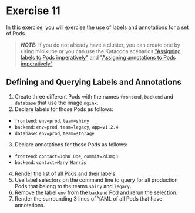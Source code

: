 # Exercise 11

In this exercise, you will exercise the use of labels and annotations for a set of Pods.

> **_NOTE:_** If you do not already have a cluster, you can create one by using minikube or you can use the Katacoda scenarios ["Assigning labels to Pods imperatively"](https://learning.oreilly.com/scenarios/6-1-ckad-labels/9781098105181/) and ["Assigning annotations to Pods imperatively"](https://learning.oreilly.com/scenarios/6-3-ckad-annotations/9781098105204/).

## Defining and Querying Labels and Annotations

1. Create three different Pods with the names `frontend`, `backend` and `database` that use the image `nginx`.
2. Declare labels for those Pods as follows:

- `frontend`: `env=prod`, `team=shiny`
- `backend`: `env=prod`, `team=legacy`, `app=v1.2.4`
- `database`: `env=prod`, `team=storage`

3. Declare annotations for those Pods as follows:

- `frontend`: `contact=John Doe`, `commit=2d3mg3`
- `backend`: `contact=Mary Harris`

4. Render the list of all Pods and their labels.
5. Use label selectors on the command line to query for all production Pods that belong to the teams `shiny` and `legacy`.
6. Remove the label `env` from the `backend` Pod and rerun the selection.
7. Render the surrounding 3 lines of YAML of all Pods that have annotations.